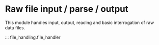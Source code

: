 # Raw file input / parse / output #

This module handles input, output, reading and basic interrogation of raw data files.

::: file_handling.file_handler